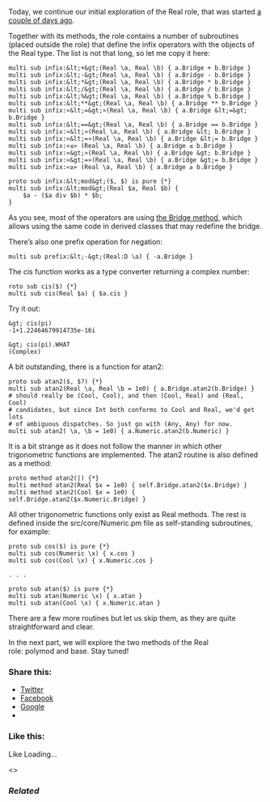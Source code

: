 Today, we continue our initial exploration of the Real role, that was started [a couple of days ago][1].

Together with its methods, the role contains a number of subroutines (placed outside the role) that define the infix operators with the objects of the Real type. The list is not that long, so let me copy it here:

	multi sub infix:&lt;+&gt;(Real \a, Real \b) { a.Bridge + b.Bridge }
	multi sub infix:&lt;-&gt;(Real \a, Real \b) { a.Bridge - b.Bridge }
	multi sub infix:&lt;*&gt;(Real \a, Real \b) { a.Bridge * b.Bridge }
	multi sub infix:&lt;/&gt;(Real \a, Real \b) { a.Bridge / b.Bridge }
	multi sub infix:&lt;%&gt;(Real \a, Real \b) { a.Bridge % b.Bridge }
	multi sub infix:&lt;**&gt;(Real \a, Real \b) { a.Bridge ** b.Bridge }
	multi sub infix:«&lt;=&gt;»(Real \a, Real \b) { a.Bridge &lt;=&gt; b.Bridge }
	multi sub infix:&lt;==&gt;(Real \a, Real \b) { a.Bridge == b.Bridge }
	multi sub infix:«&lt;»(Real \a, Real \b) { a.Bridge &lt; b.Bridge }
	multi sub infix:«&lt;=»(Real \a, Real \b) { a.Bridge &lt;= b.Bridge }
	multi sub infix:«≤» (Real \a, Real \b) { a.Bridge ≤ b.Bridge }
	multi sub infix:«&gt;»(Real \a, Real \b) { a.Bridge &gt; b.Bridge }
	multi sub infix:«&gt;=»(Real \a, Real \b) { a.Bridge &gt;= b.Bridge }
	multi sub infix:«≥» (Real \a, Real \b) { a.Bridge ≥ b.Bridge }

	proto sub infix:&lt;mod&gt;($, $) is pure {*}
	multi sub infix:&lt;mod&gt;(Real $a, Real $b) {
	    $a - ($a div $b) * $b;
	}

As you see, most of the operators are using [the Bridge method][2], which allows using the same code in derived classes that may redefine the bridge.

There’s also one prefix operation for negation:

	multi sub prefix:&lt;-&gt;(Real:D \a) { -a.Bridge }

The cis function works as a type converter returning a complex number:

	roto sub cis($) {*}
	multi sub cis(Real $a) { $a.cis }

Try it out:

	&gt; cis(pi)
	-1+1.22464679914735e-16i

	&gt; cis(pi).WHAT
	(Complex)

A bit outstanding, there is a function for atan2:

	proto sub atan2($, $?) {*}
	multi sub atan2(Real \a, Real \b = 1e0) { a.Bridge.atan2(b.Bridge) }
	# should really be (Cool, Cool), and then (Cool, Real) and (Real, Cool)
	# candidates, but since Int both conforms to Cool and Real, we'd get lots
	# of ambiguous dispatches. So just go with (Any, Any) for now.
	multi sub atan2( \a, \b = 1e0) { a.Numeric.atan2(b.Numeric) }

It is a bit strange as it does not follow the manner in which other trigonometric functions are implemented. The atan2 routine is also defined as a method:

	proto method atan2(|) {*}
	multi method atan2(Real $x = 1e0) { self.Bridge.atan2($x.Bridge) }
	multi method atan2(Cool $x = 1e0) { self.Bridge.atan2($x.Numeric.Bridge) }

All other trigonometric functions only exist as Real methods. The rest is defined inside the src/core/Numeric.pm file as self-standing subroutines, for example:

	proto sub cos($) is pure {*}
	multi sub cos(Numeric \x) { x.cos }
	multi sub cos(Cool \x) { x.Numeric.cos }

	. . .

	proto sub atan($) is pure {*}
	multi sub atan(Numeric \x) { x.atan }
	multi sub atan(Cool \x) { x.Numeric.atan }

There are a few more routines but let us skip them, as they are quite straightforward and clear.

In the next part, we will explore the two methods of the Real role: polymod and base. Stay tuned!

### Share this:

* [Twitter][3]
* [Facebook][4]
* [Google][5]
*

### Like this:

Like Loading...

<>

### _Related_

  [1]: https://perl6.online/2018/02/15/57-examining-the-real-role-of-perl-6-part-1/
  [2]: https://perl6.online/2018/02/11/53-going-over-the-bridge-part-1/
  [3]: https://perl6.online/2018/02/18/59-examining-the-real-role-of-perl-6-part-2/?share=twitter "Click to share on Twitter"
  [4]: https://perl6.online/2018/02/18/59-examining-the-real-role-of-perl-6-part-2/?share=facebook "Click to share on Facebook"
  [5]: https://perl6.online/2018/02/18/59-examining-the-real-role-of-perl-6-part-2/?share=google-plus-1 "Click to share on Google+"
